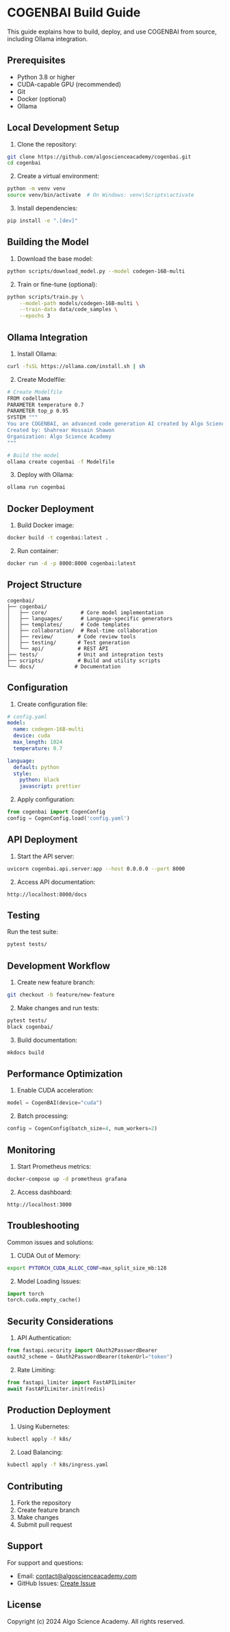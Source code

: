 # COGENBAI Build Guide

This guide explains how to build, deploy, and use COGENBAI from source, including Ollama integration.

## Prerequisites

- Python 3.8 or higher
- CUDA-capable GPU (recommended)
- Git
- Docker (optional)
- Ollama

## Local Development Setup

1. Clone the repository:
```bash
git clone https://github.com/algoscienceacademy/cogenbai.git
cd cogenbai
```

2. Create a virtual environment:
```bash
python -m venv venv
source venv/bin/activate  # On Windows: venv\Scripts\activate
```

3. Install dependencies:
```bash
pip install -e ".[dev]"
```

## Building the Model

1. Download the base model:
```bash
python scripts/download_model.py --model codegen-16B-multi
```

2. Train or fine-tune (optional):
```bash
python scripts/train.py \
    --model-path models/codegen-16B-multi \
    --train-data data/code_samples \
    --epochs 3
```

## Ollama Integration

1. Install Ollama:
```bash
curl -fsSL https://ollama.com/install.sh | sh
```

2. Create Modelfile:
```bash
# Create Modelfile
FROM codellama
PARAMETER temperature 0.7
PARAMETER top_p 0.95
SYSTEM """
You are COGENBAI, an advanced code generation AI created by Algo Science Academy.
Created by: Shahrear Hossain Shawon
Organization: Algo Science Academy
"""

# Build the model
ollama create cogenbai -f Modelfile
```

3. Deploy with Ollama:
```bash
ollama run cogenbai
```

## Docker Deployment

1. Build Docker image:
```bash
docker build -t cogenbai:latest .
```

2. Run container:
```bash
docker run -d -p 8000:8000 cogenbai:latest
```

## Project Structure

```
cogenbai/
├── cogenbai/
│   ├── core/           # Core model implementation
│   ├── languages/      # Language-specific generators
│   ├── templates/      # Code templates
│   ├── collaboration/  # Real-time collaboration
│   ├── review/        # Code review tools
│   ├── testing/       # Test generation
│   └── api/           # REST API
├── tests/             # Unit and integration tests
├── scripts/           # Build and utility scripts
└── docs/             # Documentation
```

## Configuration

1. Create configuration file:
```yaml
# config.yaml
model:
  name: codegen-16B-multi
  device: cuda
  max_length: 1024
  temperature: 0.7

language:
  default: python
  style:
    python: black
    javascript: prettier
```

2. Apply configuration:
```python
from cogenbai import CogenConfig
config = CogenConfig.load('config.yaml')
```

## API Deployment

1. Start the API server:
```bash
uvicorn cogenbai.api.server:app --host 0.0.0.0 --port 8000
```

2. Access API documentation:
```
http://localhost:8000/docs
```

## Testing

Run the test suite:
```bash
pytest tests/
```

## Development Workflow

1. Create new feature branch:
```bash
git checkout -b feature/new-feature
```

2. Make changes and run tests:
```bash
pytest tests/
black cogenbai/
```

3. Build documentation:
```bash
mkdocs build
```

## Performance Optimization

1. Enable CUDA acceleration:
```python
model = CogenBAI(device="cuda")
```

2. Batch processing:
```python
config = CogenConfig(batch_size=4, num_workers=2)
```

## Monitoring

1. Start Prometheus metrics:
```bash
docker-compose up -d prometheus grafana
```

2. Access dashboard:
```
http://localhost:3000
```

## Troubleshooting

Common issues and solutions:

1. CUDA Out of Memory:
```bash
export PYTORCH_CUDA_ALLOC_CONF=max_split_size_mb:128
```

2. Model Loading Issues:
```python
import torch
torch.cuda.empty_cache()
```

## Security Considerations

1. API Authentication:
```python
from fastapi.security import OAuth2PasswordBearer
oauth2_scheme = OAuth2PasswordBearer(tokenUrl="token")
```

2. Rate Limiting:
```python
from fastapi_limiter import FastAPILimiter
await FastAPILimiter.init(redis)
```

## Production Deployment

1. Using Kubernetes:
```bash
kubectl apply -f k8s/
```

2. Load Balancing:
```bash
kubectl apply -f k8s/ingress.yaml
```

## Contributing

1. Fork the repository
2. Create feature branch
3. Make changes
4. Submit pull request

## Support

For support and questions:
- Email: contact@algoscienceacademy.com
- GitHub Issues: [Create Issue](https://github.com/algoscienceacademy/cogenbai/issues)

## License

Copyright (c) 2024 Algo Science Academy. All rights reserved.
